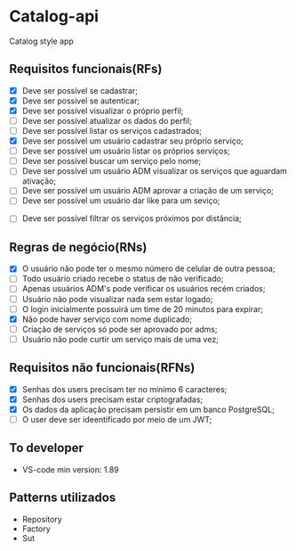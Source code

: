 # Catalog-api

Catalog style app

## Requisitos funcionais(RFs)
<!-- Tudo que o usuário poderá fazer no sistema -->
- [x] Deve ser possível se cadastrar;
- [x] Deve ser possível se autenticar;
- [x] Deve ser possível visualizar o próprio perfil;
- [ ] Deve ser possível atualizar os dados do perfil;
- [ ] Deve ser possível listar os serviços cadastrados;  
- [x] Deve ser possível um usuário cadastrar seu próprio serviço;
- [ ] Deve ser possível um usuário listar os próprios serviços;
- [ ] Deve ser possível buscar um serviço pelo nome;
- [ ] Deve ser possível um usuário ADM visualizar os serviços que aguardam ativação;
- [ ] Deve ser possível um usuário ADM aprovar a criação de um serviço;
- [ ] Deve ser possível um usuário dar like para um seviço;

<!-- Funções em backlogs -->
- [ ] Deve ser possível filtrar os serviços próximos por distância;

## Regras de negócio(RNs)
<!-- Sempre associado ao requisito funcional -->
- [x] O usuário não pode ter o mesmo número de celular de outra pessoa;
- [ ] Todo usuário criado recebe o status de não verificado;
- [ ] Apenas usuários ADM's pode verificar os usuários recém criados;
- [ ] Usuário não pode visualizar nada sem estar logado;
- [ ] O login inicialmente possuirá um time de 20 minutos para expirar;
- [x] Não pode haver serviço com nome duplicado;
- [ ] Criação de serviços só pode ser aprovado por adms;
- [ ] Usuário não pode curtir um serviço mais de uma vez;

## Requisitos não funcionais(RFNs)
<!-- não parte do cliente -->
- [x] Senhas dos users precisam ter no mínimo 6 caracteres;
- [x] Senhas dos users precisam estar criptografadas;
- [x] Os dados da aplicação precisam persistir em um banco PostgreSQL;
- [ ] O user deve ser ideentificado por meio de um JWT;

## To developer
- VS-code min version: 1.89

## Patterns utilizados
- Repository
- Factory
- Sut